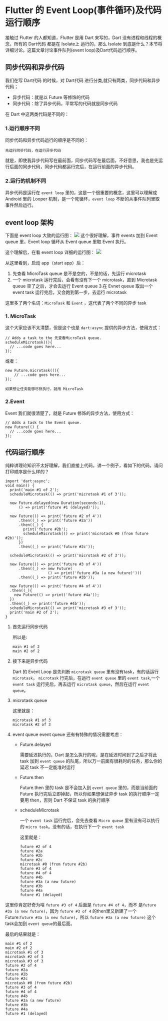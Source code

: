 # Flutter 的 Event Loop(事件循环)及代码运行顺序

接触过 Flutter 的人都知道，Flutter 是用 Dart 来写的，Dart 没有进程和线程的概念，所有的 Dart代码 都是在 Isolate上 运行的，那么 Isolate 到底是什么？本节将详细讨论。这篇文章讨论事件队列(event loop)及Dart代码运行顺序。

## 同步代码和异步代码
我们在写 Dart代码 的时候，对 Dart代码 进行分类,就只有两类，同步代码和异步代码；

* 异步代码：就是以 Future 等修饰的代码
* 同步代码：除了异步代码，平常写的代码就是同步代码

在 Dart 中这两类代码是不同的：

### 1.运行顺序不同

同步代码和异步代码运行的顺序是不同的：
```
先运行同步代码，在运行异步代码
```
就是，即使我异步代码写在最前面，同步代码写在最后面，不好意思，我也是先运行后面的同步代码，同步代码都运行完后，在运行前面的异步代码。

### 2.运行的机制不同
异步代码是运行在 `event loop` 里的，这是一个很重要的概念，这里可以理解成 Android 里的 Looper 机制，是一个死循环，`event loop` 不断的从事件队列里取事件然后运行。

## event loop 架构
下面是 event loop 大致的运行图：
![](https://user-gold-cdn.xitu.io/2019/1/8/168297301229dbb9?w=362&h=69&f=png&s=7918)
这个很好理解，事件 events 加到 Event queue 里，Event loop 循环从 Event queue 里取 Event 执行。

这个理解后，在看 event loop 详细的运行图：
![](https://user-gold-cdn.xitu.io/2019/1/8/1682974dd5b630bf?w=471&h=506&f=png&s=37081)

从这里看到，启动 app（start app）后：
1. 先查看 MicroTask queue 是不是空的，不是的话，先运行 microtask
2. 一个 microtask 运行完后，会看有没有下一个 microtask，直到 Microtask queue 空了之后，才会去运行 Event queue
3.在 Evnet queue 取出一个 event task 运行完后，又会跑到第一步，去运行 microtask


这里多了两个名词：`MicroTask` 和 `Event` ，这代表了两个不同的异步 task


### 1. MicroTask
这个大家应该不太清楚，但是这个也是 `dart:async` 提供的异步方法，使用方式：
```
// Adds a task to the 先查看MicroTask queue.
scheduleMicrotask((){
  // ...code goes here...
}); 
```
或者：
```
new Future.microtask((){
    // ...code goes here...
});
```

```!
如果想让任务能够尽快执行，就用 MicroTask
```
### 2.Event
Event 我们就很清楚了，就是 Future 修饰的异步方法，使用方式：
```
// Adds a task to the Event queue.
new Future(() {
  // ...code goes here...
});
```

## 代码运行顺序
纯粹讲理论知识不太好理解，我们直接上代码，讲一个例子，看如下的代码，请问打印顺序是什么样的？
```
import 'dart:async';
void main() {
  print('main #1 of 2');
  scheduleMicrotask(() => print('microtask #1 of 3'));

  new Future.delayed(new Duration(seconds:1),
      () => print('future #1 (delayed)'));

  new Future(() => print('future #2 of 4'))
      .then((_) => print('future #2a'))
      .then((_) {
        print('future #2b');
        scheduleMicrotask(() => print('microtask #0 (from future #2b)'));
      })
      .then((_) => print('future #2c'));

  scheduleMicrotask(() => print('microtask #2 of 3'));

  new Future(() => print('future #3 of 4'))
      .then((_) => new Future(
                   () => print('future #3a (a new future)')))
      .then((_) => print('future #3b'));

  new Future(() => print('future #4 of 4'))
  .then((_){
    new Future(() => print('future #4a'));
  })
  .then((_) => print('future #4b'));
  scheduleMicrotask(() => print('microtask #3 of 3'));
  print('main #2 of 2');
}
```

1. 首先运行同步代码

   所以是:
   ```
   main #1 of 2
   main #2 of 2
   ```
2. 接下来是异步代码

   Dart 的 Event Loop 是先判断 `microtask queue` 里有没有task，有的话运行 `microtask`， `microtask` 行完后，在运行 `event queue` 里的 `event task`,一个 `event task` 运行完后，再去运行  `microtask queue`，然后在运行 `event queue`。
   
3. microtask queue

   这里就是：
   ```
   microtask #1 of 3
   microtask #2 of 3
   ```
   
4. event queue
   event queue 还有有特殊的情况需要考虑：
   * Future.delayed
   
     需要延迟执行的，Dart 是怎么执行的呢，是在延迟时间到了之后才将此 task 加到 `event queue` 的队尾，所以万一前面有很耗时的任务，那么你的延迟 task 不一定能准时运行
   * Future.then
   
     Future.then 里的 task 是不会加入到 `event queue` 里的，而是当前面的 Future 执行完后立即掉起，所以你如果想保证异步 task 的执行顺序一定要用 then，否则 Dart 不保证 task 的执行顺序

    * scheduleMicrotask
    
        一个 `event task` 运行完后，会先去查看 `Micro queue` 里有没有可以执行的 `micro task`。没有的话，在执行下一个 `event task`

        这里就是：
       ```
       future #2 of 4
       future #2a
       future #2b
       future #2c
       microtask #0 (from future #2b)
       future #3 of 4
       future #4 of 4
       future #4b
       future #3a (a new future)
       future #3b
       future #4a
       future #1 (delayed)
       ```

这里你肯定好奇为啥 `future #3 of 4` 后面是 `future #4 of 4`，而不 是`future #3a (a new future)`，因为 `future #3 of 4` 的then里又新建了一个Future:`future #3a (a new future)`，所以 `future #3a (a new future)` 这个task会加到 `event queue`的最后面。

最后的结果就是：
```
main #1 of 2
main #2 of 2
microtask #1 of 3
microtask #2 of 3
microtask #3 of 3
future #2 of 4
future #2a
future #2b
future #2c
microtask #0 (from future #2b)
future #3 of 4
future #4 of 4
future #4b
future #3a (a new future)
future #3b
future #4a
future #1 (delayed)
```
